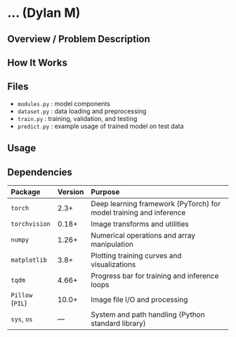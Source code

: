 # ... (Dylan M)

## Overview / Problem Description


## How It Works


## Files
- `modules.py` : model components
- `dataset.py` : data loading and preprocessing
- `train.py` : training, validation, and testing
- `predict.py` : example usage of trained model on test data

## Usage


## Dependencies
| Package          | Version | Purpose                                                            |
| :--------------- | :------ | :----------------------------------------------------------------- |
| `torch`          | 2.3+    | Deep learning framework (PyTorch) for model training and inference |
| `torchvision`    | 0.18+   | Image transforms and utilities                                     |
| `numpy`          | 1.26+   | Numerical operations and array manipulation                        |
| `matplotlib`     | 3.8+    | Plotting training curves and visualizations                        |
| `tqdm`           | 4.66+   | Progress bar for training and inference loops                      |
| `Pillow` (`PIL`) | 10.0+   | Image file I/O and processing                                      |
| `sys`, `os`      | —       | System and path handling (Python standard library)                 |
